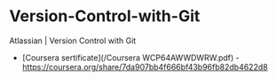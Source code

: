 # Version-Control-with-Git
Atlassian | Version Control with Git

* [Coursera sertificate](/Coursera WCP64AWWDWRW.pdf) - https://coursera.org/share/7da907bb4f666bf43b96fb82db4622d8
